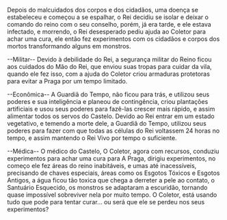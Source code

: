 Depois do malcuidados dos corpos e dos cidadãos, uma doença se estabeleceu e começou a se espalhar, o Rei decidiu se isolar e deixar o comando do reino com o seu conselho, porém, já era tarde, e ele estava infectado, e morrendo, o Rei desesperado pediu ajuda ao Coletor para achar uma cura, ele então fez experimentos com os cidadãos e corpos dos mortos transformando alguns em monstros.

--Militar--
Devido à debilidade do Rei, a segurança militar do Reino ficou aos cuidados do Mão do Rei, que enviou suas tropas para cuidar da vila, quando ele fez isso, com a ajuda do Coletor criou armaduras protetoras para evitar a Praga por um tempo limitado.

--Econômica--
A Guardiã do Tempo, não ficou para trás, e utilizou seus poderes e sua inteligência e planeou de contingência, criou plantações artificiais e usou seus poderes para fazê-las crescer mais rápido, e assim alimentar todos os servos do Castelo. Devido ao Rei entrar em um estado vegetativo, e temendo a morte dele, a Guardiã do Tempo, utilizou seus poderes para fazer com que todas as células do Rei voltassem 24 horas no tempo, e assim mantendo o Rei Vivo por tempo o suficiente.

--Médica--
O médico do Castelo, O Coletor, agora com recursos, conduziu experimentos para achar uma cura para A Praga, dirigiu experimentos, no começo ele fez áreas do reino inabitáveis, e umas até inacessíveis, precisando de chaves especiais, áreas como os Esgotos Tóxicos e Esgotos Antigos, a água ficou tão toxica que chega a derreter a pele ao contato, o Santuário Esquecido, os monstros se adaptaram a escuridão, tornando quase impossível sobreviver nela por muito tempo.
O Coletor, está usando tudo que pode para tentar curar... ou será que ele se perdeu nos seus experimentos?